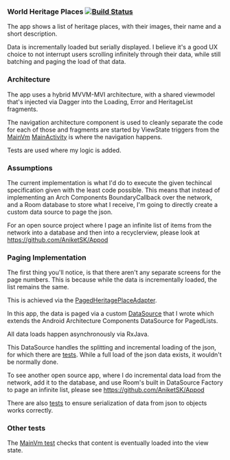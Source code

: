 ### World Heritage Places [![Build Status](https://app.bitrise.io/app/4ffbece3c9836f15/status.svg?token=CZumB7znCgluERbx0yUG4Q&branch=master)](https://app.bitrise.io/app/4ffbece3c9836f15)

The app shows a list of heritage places, with their images, their name and a short description.

Data is incrementally loaded but serially displayed. I believe it's a good UX choice to not interrupt users scrolling infinitely through their data, while still batching and
paging the load of that data.

### Architecture
The app uses a hybrid MVVM-MVI architecture, with a shared viewmodel that's injected via Dagger into the Loading, Error and HeritageList fragments.

The navigation architecture component is used to cleanly separate the code for each of those and fragments are started by ViewState triggers from the [MainVm](app/src/main/java/com/aniketkadam/heritageplaces/MainVm.kt)
[MainActivity](app/src/main/java/com/aniketkadam/heritageplaces/MainActivity.kt) is where the navigation happens.

Tests are used where my logic is added.

### Assumptions

The current implementation is what I'd do to execute the given techincal specification given with the least code possible. This means that instead of implementing an Arch Components BoundaryCallback over the network, and a Room database to store what I receive, I'm going to directly create a custom data source to page the json. 

For an open source project where I page an infinite list of items from the network into a database and then into a recyclerview, please look at https://github.com/AniketSK/Appod

### Paging Implementation
The first thing you'll notice, is that there aren't any separate screens for the page numbers.
This is because while the data is incrementally loaded, the list remains the same.

This is achieved via the [PagedHeritagePlaceAdapter](app/src/main/java/com/aniketkadam/heritageplaces/PagedHeritagePlaceAdapter.kt).

In this app, the data is paged via a custom [DataSource](app/src/main/java/com/aniketkadam/heritageplaces/JsonPagedDataSource.kt) that I wrote which extends the Android Architecture Components DataSource for PagedLists.

All data loads happen asynchronously via RxJava.

This DataSource handles the splitting and incremental loading of the json, for which there are [tests](app/src/test/java/com/aniketkadam/heritageplaces/JsonPagedDataSourceTest.kt).
While a full load of the json data exists, it wouldn't be normally done.

To see another open source app, where I do incremental data load from the network, add it to the database, and use Room's built in DataSource Factory to page an infinite list, please see https://github.com/AniketSK/Appod

There are also [tests](app/src/test/java/com/aniketkadam/heritageplaces/data/HeritagePlaceTest.kt) to ensure serialization of data from json to objects works correctly.

### Other tests

The [MainVm test](app/src/test/java/com/aniketkadam/heritageplaces/MainVmTest.kt) checks that content is eventually loaded into the view state.
